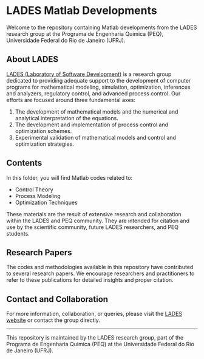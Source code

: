 # LADES Matlab Developments

Welcome to the repository containing Matlab developments from the LADES research group at the Programa de Engenharia Quimica (PEQ), Universidade Federal do Rio de Janeiro (UFRJ).

## About LADES

[LADES (Laboratory of Software Development)](http://lades.peq.coppe.ufrj.br/) is a research group dedicated to providing adequate support to the development of computer programs for mathematical modeling, simulation, optimization, inferences and analyzers, regulatory control, and advanced process control. Our efforts are focused around three fundamental axes:

1. The development of mathematical models and the numerical and analytical interpretation of the equations.
2. The development and implementation of process control and optimization schemes.
3. Experimental validation of mathematical models and control and optimization strategies.

## Contents

In this folder, you will find Matlab codes related to:

- Control Theory
- Process Modeling
- Optimization Techniques

These materials are the result of extensive research and collaboration within the LADES and PEQ community. They are intended for citation and use by the scientific community, future LADES researchers, and PEQ students.

## Research Papers

The codes and methodologies available in this repository have contributed to several research papers. We encourage researchers and practitioners to refer to these publications for detailed insights and proper citation.


## Contact and Collaboration

For more information, collaboration, or queries, please visit the [LADES website](http://lades.peq.coppe.ufrj.br/) or contact the group directly.

---

This repository is maintained by the LADES research group, part of the Programa de Engenharia Quimica (PEQ) at the Universidade Federal do Rio de Janeiro (UFRJ).
